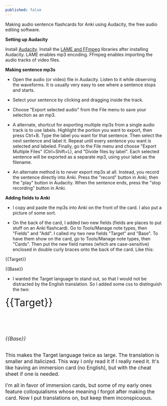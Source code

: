 ```yaml
---
published: false
---
```


Making audio sentence flashcards for Anki using Audacity, the free audio editing software.

**Setting up Audacity**

Install [Audacity](http://audacityteam.org/). Install the [LAME and FFmpeg](http://lame.buanzo.org/) libraries after installing Audacity. LAME enables mp3 encoding. FFmpeg enables importing the audio tracks of video files.

**Making sentence mp3s**

- Open the audio (or video) file in Audacity. Listen to it while observing the waveforms. It is usually very easy to see where a sentence stops and starts.

- Select your sentence by clicking and dragging inside the track.

- Choose "Export selected audio" from the File menu to save your selection as an mp3.

- A alternate, shortcut for exporting multiple mp3s from a single audio track is to use labels. Highlight the portion you want to export, then press Ctrl+B. Type the label you want for that sentence. Then select the next sentence and label it. Repeat until every sentence you want is selected and labeled. Finally, go to the File menu and choose "Export Multiple Files" (Ctrl+Shift+L), and  "Divide files by label". Each selected sentence will be exported  as a separate mp3, using your label as the filename.

- An alternate method is to never export mp3s at all. Instead, you record the sentence directly into Anki. Press the "record" button in Anki, then the "play" button in Audacity. When the sentence ends, press the "stop recording" button in Anki.

**Adding fields to Anki**

- I copy and paste the mp3s into Anki on the front of the card. I also put a picture of some sort.

- On the back of the card, I added two new fields (fields are places to put stuff on an Anki flashcard). Go to Tools/Manage note types, then "Fields" and "Add". I called my two new fields "Target" and "Base". To have them show on the card, go to Tools/Manage note types, then "Cards". Then put the new field names (which are case-sensitive) enclosed in double curly braces onto the back of the card. Like this:

{{Target}}

{{Base}}

- I wanted the Target language to stand out, so that I would not be distracted by the English translation. So I added some css to distinguish the two:

<font size="6">{{Target}}

<br>

<font size="3"><i>{{Base}}</i>

This makes the Target language twice as large. The translation is smaller and italicized. This way I only read it if I really need it. It's like having an immersion card (no English), but with the cheat sheet if one is needed. 

I'm all in favor of immersion cards, but some of my early ones feature colloquialisms whose meaning I forgot after making the card. Now I put translations on, but keep them inconspicuous.

